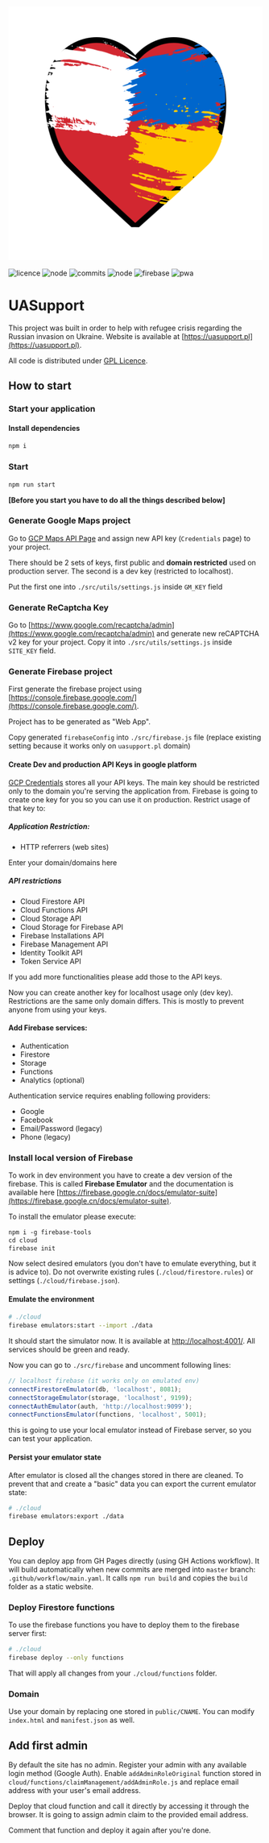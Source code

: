 ![logo](./public/logo.svg)

![licence](https://badgen.net/github/license/burnpiro/uasupport)
![node](https://img.shields.io/badge/node-%3E%3D16-brightgreen)
![commits](https://badgen.net/github/commits/burnpiro/uasupport)
![node](https://img.shields.io/badge/react-%3E%3D17-orange)
![firebase](https://img.shields.io/badge/cloud-firebase-red)
![pwa](https://img.shields.io/badge/PWA-ready-brightgreen)

# UASupport

This project was built in order to help with refugee crisis regarding the Russian invasion on Ukraine. Website is available at [https://uasupport.pl](https://uasupport.pl).

All code is distributed under [GPL Licence](./LICENSE).

## How to start

### Start your application

#### Install dependencies
```bash
npm i
```

### Start
```bash
npm run start
```

__\[Before you start you have to do all the things described below\]__

### Generate Google Maps project

Go to [GCP Maps API Page](https://console.cloud.google.com/google/maps-apis/overview) and assign new API key (`Credentials` page) to your project.

There should be 2 sets of keys, first public and __domain restricted__ used on production server. The second is a dev key (restricted to localhost).

Put the first one into `./src/utils/settings.js` inside `GM_KEY` field

### Generate ReCaptcha Key

Go to [https://www.google.com/recaptcha/admin](https://www.google.com/recaptcha/admin) and generate new reCAPTCHA v2 key for your project. Copy it into `./src/utils/settings.js` inside `SITE_KEY` field.

### Generate Firebase project

First generate the firebase project using [https://console.firebase.google.com/](https://console.firebase.google.com/).

Project has to be generated as "Web App".

Copy generated `firebaseConfig` into `./src/firebase.js` file (replace existing setting because it works only on `uasupport.pl` domain)

#### Create Dev and production API Keys in google platform

[GCP Credentials](https://console.cloud.google.com/apis/credentials) stores all your API keys. The main key should be restricted only to the domain you're serving the application from. Firebase is going to create one key for you so you can use it on production. Restrict usage of that key to:

##### Application Restriction:

- HTTP referrers (web sites)

Enter your domain/domains here

##### API restrictions

- Cloud Firestore API
- Cloud Functions API
- Cloud Storage API
- Cloud Storage for Firebase API
- Firebase Installations API
- Firebase Management API
- Identity Toolkit API
- Token Service API

If you add more functionalities please add those to the API keys.

Now you can create another key for localhost usage only (dev key). Restrictions are the same only domain differs. This is mostly to prevent anyone from using your keys.

#### Add Firebase services:

- Authentication
- Firestore
- Storage
- Functions
- Analytics (optional)

Authentication service requires enabling following providers:

- Google
- Facebook
- Email/Password (legacy)
- Phone (legacy)

### Install local version of Firebase

To work in dev environment you have to create a dev version of the firebase. This is called __Firebase Emulator__ and the documentation is available here [https://firebase.google.cn/docs/emulator-suite](https://firebase.google.cn/docs/emulator-suite).

To install the emulator please execute:

```
npm i -g firebase-tools
cd cloud
firebase init
```

Now select desired emulators (you don't have to emulate everything, but it is advice to). Do not overwrite existing rules (`./cloud/firestore.rules`) or settings (`./cloud/firebase.json`).

#### Emulate the environment

```bash
# ./cloud
firebase emulators:start --import ./data
```

It should start the simulator now. It is available at [http://localhost:4001/](http://localhost:4001/). All services should be green and ready.

Now you can go to `./src/firebase` and uncomment following lines:

```javascript
// localhost firebase (it works only on emulated env)
connectFirestoreEmulator(db, 'localhost', 8081);
connectStorageEmulator(storage, 'localhost', 9199);
connectAuthEmulator(auth, 'http://localhost:9099');
connectFunctionsEmulator(functions, 'localhost', 5001);
```

this is going to use your local emulator instead of Firebase server, so you can test your application.

#### Persist your emulator state

After emulator is closed all the changes stored in there are cleaned. To prevent that and create a "basic" data you can export the current emulator state:

```bash
# ./cloud
firebase emulators:export ./data
```

## Deploy

You can deploy app from GH Pages directly (using GH Actions workflow). It will build automatically when new commits are merged into `master` branch: `.github/workflow/main.yaml`. It calls `npm run build` and copies the `build` folder as a static website.

### Deploy Firestore functions

To use the firebase functions you have to deploy them to the firebase server first:

```bash
# ./cloud
firebase deploy --only functions
```

That will apply all changes from your `./cloud/functions` folder.

### Domain

Use your domain by replacing one stored in `public/CNAME`. You can modify `index.html` and `manifest.json` as well.

## Add first admin

By default the site has no admin. Register your admin with any available login method (Google Auth). Enable `addAdminRoleOriginal` function stored in `cloud/functions/claimManagement/addAdminRole.js` and replace email address with your user's email address.

Deploy that cloud function and call it directly by accessing it through the browser. It is going to assign admin claim to the provided email address.

Comment that function and deploy it again after you're done.



